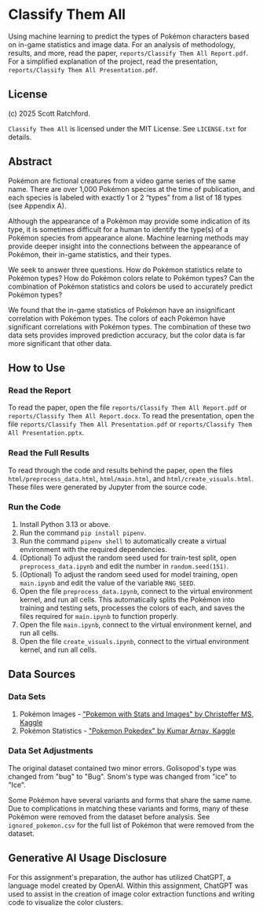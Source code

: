 
# Classify Them All

Using machine learning to predict the types of Pokémon characters based on in-game statistics and image data. For an analysis of methodology, results, and more, read the paper, `reports/Classify Them All Report.pdf`. For a simplified explanation of the project, read the presentation, `reports/Classify Them All Presentation.pdf`.

## License

(c) 2025 Scott Ratchford.

`Classify Them All` is licensed under the MIT License. See `LICENSE.txt` for details.

## Abstract

Pokémon are fictional creatures from a video game series of the same name. There are over 1,000 Pokémon species at the time of publication, and each species is labeled with exactly 1 or 2 “types” from a list of 18 types (see Appendix A).

Although the appearance of a Pokémon may provide some indication of its type, it is sometimes difficult for a human to identify the type(s) of a Pokémon species from appearance alone. Machine learning methods may provide deeper insight into the connections between the appearance of Pokémon, their in-game statistics, and their types.

We seek to answer three questions. How do Pokémon statistics relate to Pokémon types? How do Pokémon colors relate to Pokémon types? Can the combination of Pokémon statistics and colors be used to accurately predict Pokémon types?

We found that the in-game statistics of Pokémon have an insignificant correlation with Pokémon types. The colors of each Pokémon have significant correlations with Pokémon types. The combination of these two data sets provides improved prediction accuracy, but the color data is far more significant that other data.

## How to Use

### Read the Report

To read the paper, open the file `reports/Classify Them All Report.pdf` or `reports/Classify Them All Report.docx`. To read the presentation, open the file `reports/Classify Them All Presentation.pdf` or `reports/Classify Them All Presentation.pptx`.

### Read the Full Results

To read through the code and results behind the paper, open the files `html/preprocess_data.html`, `html/main.html`, and `html/create_visuals.html`. These files were generated by Jupyter from the source code.

### Run the Code

1. Install Python 3.13 or above.
2. Run the command `pip install pipenv`.
3. Run the command `pipenv shell` to automatically create a virtual environment with the required dependencies.
4. (Optional) To adjust the random seed used for train-test split, open `preprocess_data.ipynb` and edit the number in `random.seed(151)`.
5. (Optional) To adjust the random seed used for model training, open `main.ipynb` and edit the value of the variable `RNG_SEED`.
6. Open the file `preprocess_data.ipynb`, connect to the virtual environment kernel, and run all cells. This automatically splits the Pokémon into training and testing sets, processes the colors of each, and saves the files required for `main.ipynb` to function properly.
7. Open the file `main.ipynb`, connect to the virtual environment kernel, and run all cells.
8. Open the file `create_visuals.ipynb`, connect to the virtual environment kernel, and run all cells.

## Data Sources

### Data Sets

1. Pokémon Images - ["Pokemon with Stats and Images" by Christoffer MS, Kaggle](https://www.kaggle.com/datasets/christofferms/pokemon-with-stats-and-image)
2. Pokémon Statistics - ["Pokemon Pokedex" by Kumar Arnav, Kaggle](https://www.kaggle.com/datasets/arnavvvvv/pokemon-pokedex)

### Data Set Adjustments

The original dataset contained two minor errors. Golisopod's type was changed from "bug" to "Bug". Snom's type was changed from "ice" to "Ice".

Some Pokémon have several variants and forms that share the same name. Due to complications in matching these variants and forms, many of these Pokémon were removed from the dataset before analysis. See `ignored_pokemon.csv` for the full list of Pokémon that were removed from the dataset.

## Generative AI Usage Disclosure

For this assignment's preparation, the author has utilized ChatGPT, a language model created by OpenAI. Within this assignment, ChatGPT was used to assist in the creation of image color extraction functions and writing code to visualize the color clusters.
